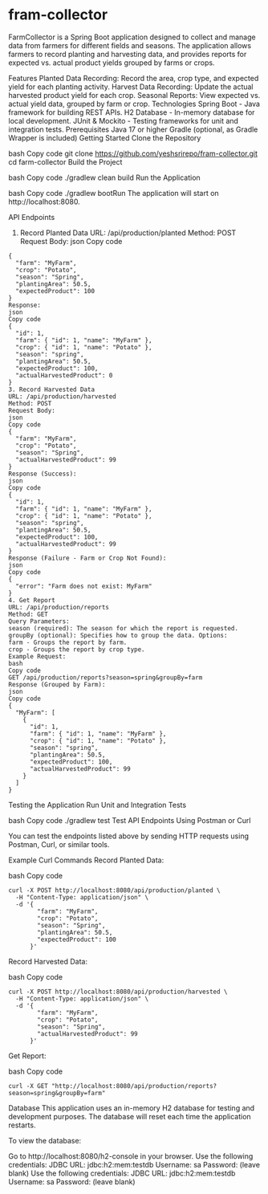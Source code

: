# fram-collector
FarmCollector is a Spring Boot application designed to collect and manage data from farmers for different fields and seasons. The application allows farmers to record planting and harvesting data, and provides reports for expected vs. actual product yields grouped by farms or crops.

Features
Planted Data Recording: Record the area, crop type, and expected yield for each planting activity.
Harvest Data Recording: Update the actual harvested product yield for each crop.
Seasonal Reports: View expected vs. actual yield data, grouped by farm or crop.
Technologies
Spring Boot - Java framework for building REST APIs.
H2 Database - In-memory database for local development.
JUnit & Mockito - Testing frameworks for unit and integration tests.
Prerequisites
Java 17 or higher
Gradle (optional, as Gradle Wrapper is included)
Getting Started
Clone the Repository

bash
Copy code
git clone https://github.com/yeshsrirepo/fram-collector.git
cd farm-collector
Build the Project

bash
Copy code
./gradlew clean build
Run the Application

bash
Copy code
./gradlew bootRun
The application will start on http://localhost:8080.

API Endpoints
1. Record Planted Data
URL: /api/production/planted
Method: POST
Request Body:
json
Copy code
```
{
  "farm": "MyFarm",
  "crop": "Potato",
  "season": "Spring",
  "plantingArea": 50.5,
  "expectedProduct": 100
}
Response:
json
Copy code
{
  "id": 1,
  "farm": { "id": 1, "name": "MyFarm" },
  "crop": { "id": 1, "name": "Potato" },
  "season": "spring",
  "plantingArea": 50.5,
  "expectedProduct": 100,
  "actualHarvestedProduct": 0
}
3. Record Harvested Data
URL: /api/production/harvested
Method: POST
Request Body:
json
Copy code
{
  "farm": "MyFarm",
  "crop": "Potato",
  "season": "Spring",
  "actualHarvestedProduct": 99
}
Response (Success):
json
Copy code
{
  "id": 1,
  "farm": { "id": 1, "name": "MyFarm" },
  "crop": { "id": 1, "name": "Potato" },
  "season": "spring",
  "plantingArea": 50.5,
  "expectedProduct": 100,
  "actualHarvestedProduct": 99
}
Response (Failure - Farm or Crop Not Found):
json
Copy code
{
  "error": "Farm does not exist: MyFarm"
}
4. Get Report
URL: /api/production/reports
Method: GET
Query Parameters:
season (required): The season for which the report is requested.
groupBy (optional): Specifies how to group the data. Options:
farm - Groups the report by farm.
crop - Groups the report by crop type.
Example Request:
bash
Copy code
GET /api/production/reports?season=spring&groupBy=farm
Response (Grouped by Farm):
json
Copy code
{
  "MyFarm": [
    {
      "id": 1,
      "farm": { "id": 1, "name": "MyFarm" },
      "crop": { "id": 1, "name": "Potato" },
      "season": "spring",
      "plantingArea": 50.5,
      "expectedProduct": 100,
      "actualHarvestedProduct": 99
    }
  ]
}
```
Testing the Application
Run Unit and Integration Tests

bash
Copy code
./gradlew test
Test API Endpoints Using Postman or Curl

You can test the endpoints listed above by sending HTTP requests using Postman, Curl, or similar tools.

Example Curl Commands
Record Planted Data:

bash
Copy code
```
curl -X POST http://localhost:8080/api/production/planted \
  -H "Content-Type: application/json" \
  -d '{
        "farm": "MyFarm",
        "crop": "Potato",
        "season": "Spring",
        "plantingArea": 50.5,
        "expectedProduct": 100
      }'
```
Record Harvested Data:

bash
Copy code
```
curl -X POST http://localhost:8080/api/production/harvested \
  -H "Content-Type: application/json" \
  -d '{
        "farm": "MyFarm",
        "crop": "Potato",
        "season": "Spring",
        "actualHarvestedProduct": 99
      }'
```
Get Report:

bash
Copy code
```
curl -X GET "http://localhost:8080/api/production/reports?season=spring&groupBy=farm"
```
Database
This application uses an in-memory H2 database for testing and development purposes. The database will reset each time the application restarts.

To view the database:

Go to http://localhost:8080/h2-console in your browser.
Use the following credentials:
JDBC URL: jdbc:h2:mem:testdb
Username: sa
Password: (leave blank)
Use the following credentials:
JDBC URL: jdbc:h2:mem:testdb
Username: sa
Password: (leave blank)
